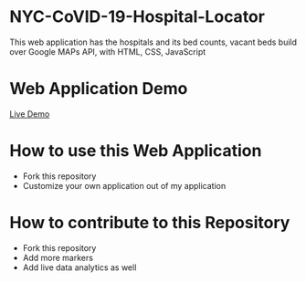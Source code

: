 # NYC-CoVID-19-Hospital-Locator
This web application has the hospitals and its bed counts, vacant beds build over Google MAPs API, with HTML, CSS, JavaScript

# Web Application Demo

<a href="https://sailikhithk.com/NYC-CoVID-19-Hospital-Locator/" target="_blank">Live Demo</a>



# How to use this Web Application 
* Fork this repository
* Customize your own application out of my application

# How to contribute to this Repository
* Fork this repository
* Add more markers
* Add live data analytics as well
